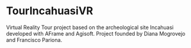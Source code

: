 # TourIncahuasiVR
Virtual Reality Tour project based on the archeological site Incahuasi developed with AFrame and Agisoft. Project founded by Diana Mogrovejo and  Francisco Pariona.
